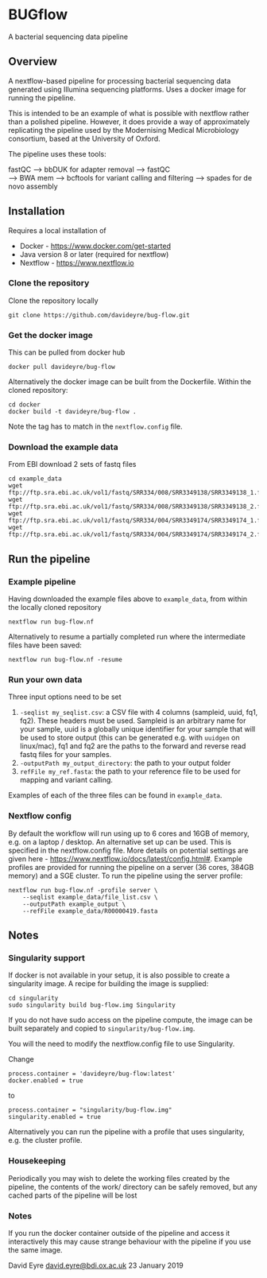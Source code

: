 # BUGflow
A bacterial sequencing data pipeline

## Overview
A nextflow-based pipeline for processing bacterial sequencing data generated using Illumina sequencing platforms. Uses a docker image for running the pipeline.

This is intended to be an example of what is possible with nextflow rather than a polished pipeline. However, it does provide a way of approximately replicating the pipeline used by the Modernising Medical Microbiology consortium, based at the University of Oxford.

The pipeline uses these tools:

fastQC —> bbDUK for adapter removal 
  —> fastQC  
  —> BWA mem —> bcftools for variant calling and filtering
  —> spades for de novo assembly

## Installation
Requires a local installation of 
* Docker - https://www.docker.com/get-started
* Java version 8 or later (required for nextflow)
* Nextflow - https://www.nextflow.io

### Clone the repository
Clone the repository locally
```
git clone https://github.com/davideyre/bug-flow.git
```

### Get the docker image
This can be pulled from docker hub
```
docker pull davideyre/bug-flow
```

Alternatively the docker image can be built from the Dockerfile. Within the cloned repository:
```
cd docker
docker build -t davideyre/bug-flow .
```
Note the tag has to match in the `nextflow.config` file.


### Download the example data
From EBI download 2 sets of fastq files
```
cd example_data
wget ftp://ftp.sra.ebi.ac.uk/vol1/fastq/SRR334/008/SRR3349138/SRR3349138_1.fastq.gz
wget ftp://ftp.sra.ebi.ac.uk/vol1/fastq/SRR334/008/SRR3349138/SRR3349138_2.fastq.gz
wget ftp://ftp.sra.ebi.ac.uk/vol1/fastq/SRR334/004/SRR3349174/SRR3349174_1.fastq.gz
wget ftp://ftp.sra.ebi.ac.uk/vol1/fastq/SRR334/004/SRR3349174/SRR3349174_2.fastq.gz
```


## Run the pipeline

### Example pipeline
Having downloaded the example files above to `example_data`, from within the locally cloned repository
```
nextflow run bug-flow.nf
```

Alternatively to resume a partially completed run where the intermediate files have been saved:
```
nextflow run bug-flow.nf -resume
```

### Run your own data
Three input options need to be set
1. `-seqlist my_seqlist.csv`: a CSV file with 4 columns (sampleid, uuid, fq1, fq2). These headers must be used. Sampleid is an arbitrary name for your sample, uuid is a globally unique identifier for your sample that will be used to store output (this can be generated e.g. with `uuidgen` on linux/mac), fq1 and fq2 are the paths to the forward and reverse read fastq files for your samples.
2. `-outputPath my_output_directory`: the path to your output folder
3. `refFile my_ref.fasta`: the path to your reference file to be used for mapping and variant calling.

Examples of each of the three files can be found in `example_data`.

### Nextflow config
By default the workflow will run using up to 6 cores and 16GB of memory, e.g. on a laptop / desktop. An alternative set up can be used. This is specified in the nextflow.config file. More details on potential settings are given here - https://www.nextflow.io/docs/latest/config.html#. Example profiles are provided for running the pipeline on a server (36 cores, 384GB memory) and a SGE cluster. To run the pipeline using the server profile:
```
nextflow run bug-flow.nf -profile server \
	--seqlist example_data/file_list.csv \
	--outputPath example_output \
	--refFile example_data/R00000419.fasta
```

## Notes

### Singularity support
If docker is not available in your setup, it is also possible to create a singularity image. A recipe for building the image is supplied:

```
cd singularity
sudo singularity build bug-flow.img Singularity
```

If you do not have sudo access on the pipeline compute, the image can be built separately and copied to `singularity/bug-flow.img`.

You will the need to modify the nextflow.config file to use Singularity.

Change 

```
process.container = 'davideyre/bug-flow:latest'
docker.enabled = true
```

to

```
process.container = "singularity/bug-flow.img"
singularity.enabled = true
```

Alternatively you can run the pipeline with a profile that uses singularity, e.g. the cluster profile.

### Housekeeping
Periodically you may wish to delete the working files created by the pipeline, the contents of the work/ directory can be safely removed, but any cached parts of the pipeline will be lost

### Notes
If you run the docker container outside of the pipeline and access it interactively this may cause strange behaviour with the pipeline if you use the same image.  

David Eyre
david.eyre@bdi.ox.ac.uk
23 January 2019